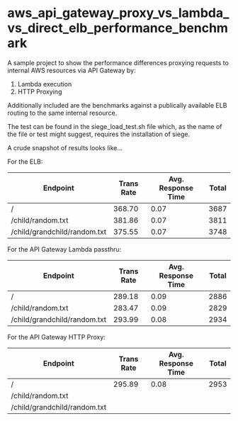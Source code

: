 # aws_api_gateway_proxy_vs_lambda_vs_direct_elb_performance_benchmark

A sample project to show the performance differences proxying requests to internal AWS resources via API Gateway by:

1. Lambda execution
2. HTTP Proxying

Additionally included are the benchmarks against a publically available ELB routing to the same internal resource.

The test can be found in the siege_load_test.sh file which, as the name of the file or test might suggest, requires the
 installation of siege.

A crude snapshot of results looks like...

For the ELB:

| Endpoint                     | Trans Rate    | Avg. Response Time | Total |
| ---------------------------- | ------------- | ------------------ | ----- |
| /                            | 368.70        | 0.07               | 3687  |
| /child/random.txt            | 381.86        | 0.07               | 3811  |
| /child/grandchild/random.txt | 375.55        | 0.07               | 3748  |

For the API Gateway Lambda passthru:

| Endpoint                     | Trans Rate    | Avg. Response Time | Total |
| ---------------------------- | ------------- | ------------------ | ----- |
| /                            | 289.18        | 0.09               | 2886  |
| /child/random.txt            | 283.47        | 0.09               | 2829  |
| /child/grandchild/random.txt | 293.99        | 0.08               | 2934  |

For the API Gateway HTTP Proxy:

| Endpoint                     | Trans Rate    | Avg. Response Time | Total |
| ---------------------------- | ------------- | ------------------ | ----- |
| /                            | 295.89        | 0.08               | 2953  |
| /child/random.txt            |               |                    |       |
| /child/grandchild/random.txt |               |                    |       |